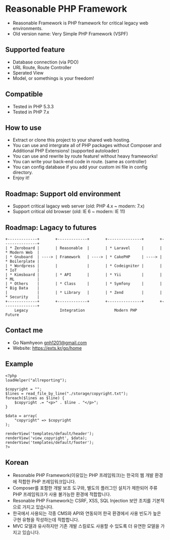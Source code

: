 # Reasonable PHP Framework
- Reasonable Framework is PHP framework for critical legacy web environments. 
- Old version name: Very Simple PHP Framework (VSPF)
 
## Supported feature
- Database connection (via PDO)
- URL Route, Route Controller
- Sperated View
- Model, or somethings is your freedom!

## Compatible
- Tested in PHP 5.3.3
- Tested in PHP 7.x

## How to use
- Extract or clone this project to your shared web hosting.
- You can use and intergrate all of PHP packages without Composer and Additional PHP Extensions! (supported autoloader)
- You can use and rewrite by route feature! without heavy frameworks!
- You can write your back-end code in route. (same as controller)
- You can config database if you add your custom ini file in config directory.
- Enjoy it!

## Roadmap: Support old environment
- Support critical lagacy web server (old: PHP 4.x ~ modern: 7.x)
- Support critical old browser (old: IE 6 ~ modern: IE 11)

## Roadmap: Lagacy to futures
```
+-------------+       +-------------+       +---------------+       +---------------+
| * Zeroboard |       | Reasonable  |       | * Laravel     |       | * Modern Web  |
| * Gnuboard  | ----> | Framework   | ----> | * CakePHP     | ----> | * Boilerplate |
| * Wordpress |       |             |       | * Codeigniter |       | * IoT         |
| * Kimsboard |       | * API       |       | * Yii         |       | * ML          |
| * Others    |       | * Class     |       | * Symfony     |       | * Big Data    |
|             |       | * Library   |       | * Zend        |       | * Security    |
+-------------+       +-------------+       +---------------+       +---------------+
    Legacy              Integration             Modern PHP               Future       
```

## Contact me
- Go Namhyeon <gnh1201@gmail.com>
- Website: https://exts.kr/go/home

## Example
```
<?php
loadHelper("allreporting");

$copyright = "";
$lines = read_file_by_line("./storage/copyright.txt");
foreach($lines as $line) {
    $copyright .= "<p>" . $line . "</p>";
}

$data = array(
    "copyright" => $copyright
);

renderView('templates/default/header');
renderView('view_copyright', $data);
renderView('templates/default/footer');
?>
```

## Korean
- Resonable PHP Framework(이유있는 PHP 프레임워크)는 한국의 웹 개발 환경에 적합한 PHP 프레임워크입니다.
- Composer를 포함한 개발 보조 도구와, 별도의 플러그인 설치가 제한되어 주류 PHP 프레임워크가 사용 불가능한 환경에 적합합니다.
- Resonable PHP Framework는 CSRF, XSS, SQL Injection 보안 조치를 기본적으로 가지고 있습니다.
- 한국에서 사용되는 각종 CMS와 API와 연동되어 한국 환경에서 사용 빈도가 높은 구현 유형을 작성하는데 적합합니다.
- MVC 모델과 유사하지만 기존 개발 스킬로도 사용할 수 있도록 더 유연한 모델을 가지고 있습니다.
